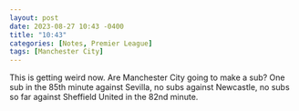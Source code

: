 ```yaml
---
layout: post
date: 2023-08-27 10:43 -0400
title: "10:43"
categories: [Notes, Premier League]
tags: [Manchester City]
---
```


This is getting weird now. Are Manchester City going to make a sub? One sub in the 85th minute against Sevilla, no subs against Newcastle, no subs so far against Sheffield United in the 82nd minute.


